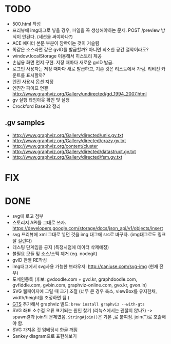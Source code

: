 TODO
==========
* 500.html 작성
* 프리뷰에 img태그로 넣을 경우, 파일을 꼭 생성해야하는 문제. POST  /preview 방식이 안된다. (세션을 써야하나?)
* ACE 에디터 본문 부분이 깜빡이는 것이 거슬림
* 똑같은 소스라면 같은 gvID를 발급할까? 아니면 최소한 공간 절약이라도?
* window.localStorage 이용해서 히스토리 제공
* 손님용 화면 먼저 구현. 저장 때마다 새로운 gvID 발급.
* 로그인 사용자는 저장 때마다 새로 발급하고, 기존 것은 리스트에서 가림. 리비전 카운트를 표시할까?
* 엔진 사용시 옵션 지정
* 엔진간 파이프 연결 <http://www.graphviz.org/Gallery/undirected/gd_1994_2007.html>
* gv 실행 타임아웃 확인 및 설정
* Crockford Base32 정리

.gv samples
------------
* <http://www.graphviz.org/Gallery/directed/unix.gv.txt>
* <http://www.graphviz.org/Gallery/directed/crazy.gv.txt>
* <http://www.graphviz.org/content/cluster>
* <http://www.graphviz.org/Gallery/directed/datastruct.gv.txt>
* <http://www.graphviz.org/Gallery/directed/fsm.gv.txt>

FIX
===========


DONE
===========
* svg에 로고 첨부
* 스토리지 API를 그대로 쓰자. https://developers.google.com/storage/docs/json_api/v1/objects/insert
* svg 프리뷰에 xml 그대로 넣던 것을 img 태그에 src로 바꾸자. (img태그로도 링크 잘 걸린다)
* 테스팅 단계임을 공지 (특정시점에 데이터 삭제예정)
* 불필요 모듈 및 소스/스펙 제거 (eg. nodegit)
* gvID 판별 RE작성
* img태그에서 svg사용 가능한 브라우저: http://caniuse.com/svg-img (현재 전부)
* 도메인등록 (후보: gvdoodle.com + gvd.kr, graphdoodle.com, gvfiddle.com, gvbin.com, graphviz-online.com, gvo.kr, gvon.in)
* SVG 웹페이지에 그릴 때 크기 조절 (너무 큰 경우 축소, viewBox를 유지한채, width/height를 조정하면 됨.)
* [GTS](http://gts.sourceforge.net/) 추가해서 graphviz 빌드: ```brew install graphviz --with-gts```
* SVG 좌표 소수점 오류 표기되는 원인 찾기 (리눅스에서는 괜찮지 않나?) -> spawn결과 join의 문제였음. ```String#join()```은 기본 ,로 붙여짐. join('')로 호출해야 함.
* SVG 가져온 것 임베딩시 한글 깨짐
* Sankey diagram으로 표현해보기
